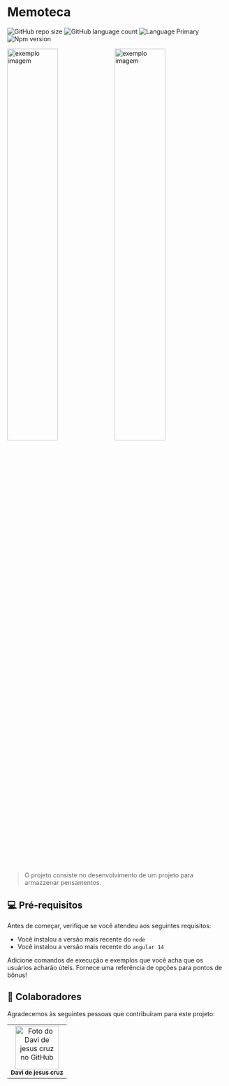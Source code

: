 # Memoteca

![GitHub repo size](https://img.shields.io/github/repo-size/davicruzof/memoteca?style=for-the-badge)
![GitHub language count](https://img.shields.io/github/languages/count/davicruzof/memoteca?style=for-the-badge)
![Language Primary](https://img.shields.io/github/languages/top/davicruzof/memoteca?style=for-the-badge)
![Npm version](https://img.shields.io/npm/v/node?style=for-the-badge)


<div style={{display: 'flex', flexDirection: 'row'}}>
  <img src="https://github-production-user-asset-6210df.s3.amazonaws.com/47984117/250423354-cf20b988-bdd4-4932-a2a8-e56f2a15c712.png" alt="exemplo imagem" width="48%">
<img src="https://github-production-user-asset-6210df.s3.amazonaws.com/47984117/250422837-202c6f7b-b3f7-4320-bc05-04722f3a8e03.png" alt="exemplo imagem" width="48%">
</div>

> O projeto consiste no desenvolvimento de um projeto para armazzenar pensamentos.

## 💻 Pré-requisitos

Antes de começar, verifique se você atendeu aos seguintes requisitos:
<!---Estes são apenas requisitos de exemplo. Adicionar, duplicar ou remover conforme necessário--->
* Você instalou a versão mais recente do `node`
* Você instalou a versão mais recente do `angular 14`

<!---
## 🚀 Instalando Meus Beats

Linux e macOS:
```
<comando_de_instalação>
```
--->
Adicione comandos de execução e exemplos que você acha que os usuários acharão úteis. Fornece uma referência de opções para pontos de bônus!

## 🤝 Colaboradores

Agradecemos às seguintes pessoas que contribuíram para este projeto:

<table>
  <tr>
    <td align="center">
      <a href="#">
        <img src="https://avatars.githubusercontent.com/u/47984117?v=4" width="100px;" alt="Foto do Davi de jesus cruz no GitHub"/><br>
        <sub>
          <b>Davi de jesus cruz</b>
        </sub>
      </a>
    </td>
  </tr>
</table>
